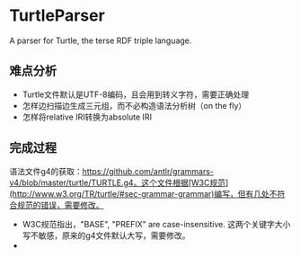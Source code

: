 # TurtleParser
A parser for Turtle, the terse RDF triple language.
## 难点分析
+ Turtle文件默认是UTF-8编码，且会用到转义字符，需要正确处理
+ 怎样边扫描边生成三元组，而不必构造语法分析树（on the fly）
+ 怎样将relative IRI转换为absolute IRI
## 完成过程
语法文件g4的获取：https://github.com/antlr/grammars-v4/blob/master/turtle/TURTLE.g4。这个文件根据[W3C规范](http://www.w3.org/TR/turtle/#sec-grammar-grammar)编写，但有几处不符合规范的错误，需要修改。
+ W3C规范指出，"BASE", "PREFIX" are case-insensitive. 这两个关键字大小写不敏感，原来的g4文件默认大写，需要修改。
+ 